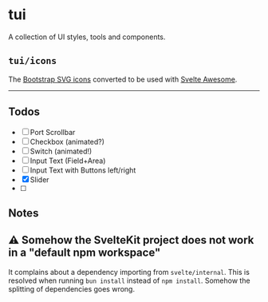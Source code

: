 # tui

A collection of UI styles, tools and components.

## `tui/icons`

The [Bootstrap SVG icons](https://github.com/twbs/icons) converted to be used with [Svelte Awesome](https://github.com/RobBrazier/svelte-awesome).

---

## Todos

- [ ] Port Scrollbar
- [ ] Checkbox (animated?)
- [ ] Switch (animated!)
- [ ] Input Text (Field+Area)
- [ ] Input Text with Buttons left/right
- [x] Slider
- [ ]

## Notes

## ⚠️ Somehow the SvelteKit project does not work in a "default npm workspace"

It complains about a dependency importing from `svelte/internal`.
This is resolved when running `bun install` instead of `npm install`.
Somehow the splitting of dependencies goes wrong.
